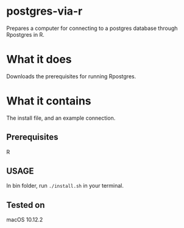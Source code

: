 # postgres-via-r
Prepares a computer for connecting to a postgres database through Rpostgres in
R.

# What it does
Downloads the prerequisites for running Rpostgres.

# What it contains
The install file, and an example connection.

## Prerequisites
R

## USAGE
In bin folder, run `./install.sh` in your terminal.

## Tested on
macOS 10.12.2
